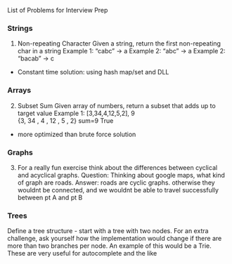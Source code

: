 List of Problems for Interview Prep

### Strings
1. Non-repeating Character
Given a string, return the first non-repeating char in a string
Example 1: “cabc” -> a
Example 2: “abc” -> a
Example 2: “bacab” -> c

* Constant time solution: using hash map/set and DLL


### Arrays 
2. Subset Sum
Given array of numbers, return a subset that adds up to target value
Example 1: [3,34,4,12,5,2], 9
{3, 34 , 4 , 12 , 5 , 2} sum=9 True 

* more optimized than brute force solution


### Graphs
3. For a really fun exercise think about the differences between cyclical and acyclical graphs.
Question: Thinking about google maps, what kind of graph are roads.
Answer: roads are cyclic graphs. otherwise they wouldnt be connected, and we wouldnt be able to 
travel successfully between pt A and pt B


### Trees
Define a tree structure - start with a tree with two nodes.
For an extra challenge, ask yourself how the implementation would
change if there are more than two branches per node. An example of this would be a Trie.
These are very useful for autocomplete and the like
